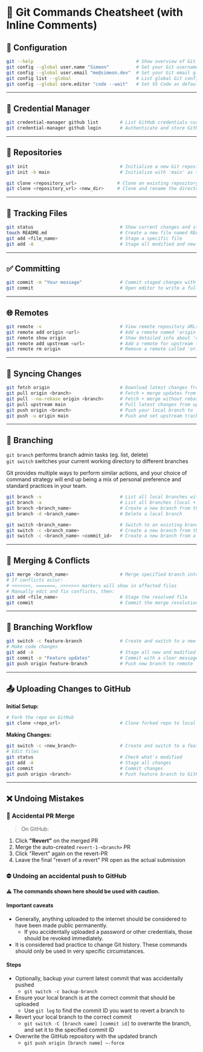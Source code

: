 # 🧠 Git Commands Cheatsheet (with Inline Comments)

## 🔧 Configuration

```bash
git --help                                      # Show overview of Git commands
git config --global user.name "Simeon"          # Set your Git username globally
git config --global user.email "me@simeon.dev"  # Set your Git email globally
git config list --global                        # List global Git configuration settings
git config --global core.editor "code --wait"   # Set VS Code as default Git editor
```

---

## 🔑 Credential Manager

```bash
git credential-manager github list        # List GitHub credentials currently used
git credential-manager github login       # Authenticate and store GitHub credentials
```

---

## 📁 Repositories

```bash
git init                                  # Initialize a new Git repository in the current folder
git init -b main                          # Initialize with 'main' as the default branch

git clone <repository_url>               # Clone an existing repository
git clone <repository_url> <new_dir>     # Clone and rename the directory
```

---

## 📝 Tracking Files

```bash
git status                                # Show current changes and staging info
touch README.md                           # Create a new file named README.md
git add <file_name>                       # Stage a specific file
git add -A                                # Stage all modified and new files
```

---

## ✅ Committing

```bash
git commit -m "Your message"              # Commit staged changes with a short message
git commit                                # Open editor to write a full commit message
```

---

## 🌐 Remotes

```bash
git remote -v                             # View remote repository URLs
git remote add origin <url>               # Add a remote named 'origin'
git remote show origin                    # Show detailed info about 'origin'
git remote add upstream <url>             # Add a remote for upstream (main project repo)
git remote rm origin                      # Remove a remote called 'origin'
```

---

## 🔁 Syncing Changes

```bash
git fetch origin                          # Download latest changes from 'origin' (no merge)
git pull origin <branch>                  # Fetch + merge updates from a remote branch
git pull --no-rebase origin <branch>      # Fetch + merge without rebasing to preserve the commit history
git pull upstream main                    # Pull latest changes from upstream main branch
git push origin <branch>                  # Push your local branch to 'origin'
git push -u origin main                   # Push and set upstream tracking for main
```

---

## 🌿 Branching

`git branch` performs branch admin tasks (eg. list, delete)  
`git switch` switches your current working directory to different branches

Git provides multiple ways to perform similar actions, and your choice of command strategy will end up being a mix of personal preference and standard practices in your team.

```bash
git branch -v                             # List all local branches with last commit
git branch -a                             # List all branches (local + remote)
git branch <branch_name>                  # Create a new branch from the current commit
git branch -d <branch_name>               # Delete a local branch

git switch <branch_name>                  # Switch to an existing branch
git switch -c <branch_name>               # Create a new branch from the current commit and switch to it
git switch -c <branch_name> <commit_id>   # Create a new branch from a specified commit and switch to it
```

---

## 🔄 Merging & Conflicts

```bash
git merge <branch_name>                   # Merge specified branch into current one
# If conflicts occur:
# <<<<<<<, =======, >>>>>>> markers will show in affected files
# Manually edit and fix conflicts, then:
git add <file_name>                       # Stage the resolved file
git commit                                # Commit the merge resolution
```

---

## 🚀 Branching Workflow

```bash
git switch -c feature-branch              # Create and switch to a new branch
# Make code changes
git add -A                                # Stage all new and modified files
git commit -m "Feature updates"           # Commit with a clear message
git push origin feature-branch            # Push new branch to remote
```

---

## 📤 Uploading Changes to GitHub

**Initial Setup:**
```bash
# Fork the repo on GitHub
git clone <repo_url>                      # Clone forked repo to local
```

**Making Changes:**
```bash
git switch -c <new_branch>                # Create and switch to a feature branch
# Edit files
git status                                # Check what's modified
git add -A                                # Stage all changes
git commit                                # Commit changes
git push origin <branch>                  # Push feature branch to GitHub
```

---

## ❌ Undoing Mistakes

### 🔄 Accidental PR Merge

> On GitHub:
1. Click **"Revert"** on the merged PR  
2. Merge the auto-created `revert-1-<branch>` PR  
3. Click "Revert" again on the revert-PR  
4. Leave the final "revert of a revert" PR open as the actual submission


### ⛔ Undoing an accidental push to GitHub

**⚠️ The commands shown here should be used with caution.**

#### Important caveats
* Generally, anything uploaded to the internet should be considered to have been made public permanently.
  * If you accidentally uploaded a password or other credentials, those should be revoked immediately.
* It is considered bad practice to change Git history. These commands should only be used in very specific circumstances.

#### Steps
* Optionally, backup your current latest commit that was accidentally pushed
    * `git switch -c backup-branch`
* Ensure your local branch is at the correct commit that should be uploaded
    * Use `git log` to find the commit ID you want to revert a branch to
* Revert your local branch to the correct commit
    * `git switch -C [branch name] [commit id]` to overwrite the branch, and set it to the specified commit ID
* Overwrite the GitHub repository with the updated branch
    * `git push origin [branch name] –-force`

